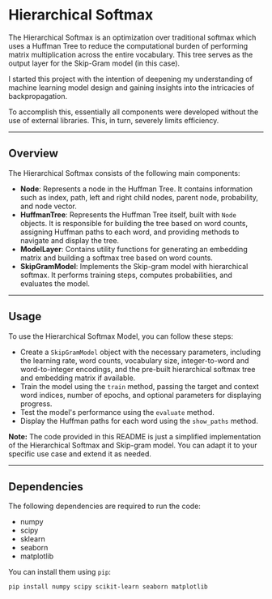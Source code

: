 # Hierarchical Softmax

The Hierarchical Softmax is an optimization over traditional softmax which uses a Huffman Tree to reduce the computational burden of performing matrix multiplication across the entire vocabulary. This tree serves as the output layer for the Skip-Gram model (in this case).

I started this project with the intention of deepening my understanding of machine learning model design and gaining insights into the intricacies of backpropagation.

To accomplish this, essentially all components were developed without the use of external libraries. This, in turn, severely limits efficiency.
***
## Overview

The Hierarchical Softmax consists of the following main components:

- **Node**: Represents a node in the Huffman Tree. It contains information such as index, path, left and right child nodes, parent node, probability, and node vector.
- **HuffmanTree**: Represents the Huffman Tree itself, built with `Node` objects. It is responsible for building the tree based on word counts, assigning Huffman paths to each word, and providing methods to navigate and display the tree.
- **ModelLayer**: Contains utility functions for generating an embedding matrix and building a softmax tree based on word counts.
- **SkipGramModel**: Implements the Skip-gram model with hierarchical softmax. It performs training steps, computes probabilities, and evaluates the model.
***
## Usage

To use the Hierarchical Softmax Model, you can follow these steps:

- Create a `SkipGramModel` object with the necessary parameters, including the learning rate, word counts, vocabulary size, integer-to-word and word-to-integer encodings, and the pre-built hierarchical softmax tree and embedding matrix if available.
- Train the model using the `train` method, passing the target and context word indices, number of epochs, and optional parameters for displaying progress.
- Test the model's performance using the `evaluate` method.
- Display the Huffman paths for each word using the `show_paths` method.

**Note:** The code provided in this README is just a simplified implementation of the Hierarchical Softmax and Skip-gram model. You can adapt it to your specific use case and extend it as needed.
***
## Dependencies

The following dependencies are required to run the code:

- numpy
- scipy
- sklearn
- seaborn
- matplotlib

You can install them using `pip`:

```
pip install numpy scipy scikit-learn seaborn matplotlib
```


